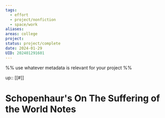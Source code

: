 ```yaml
---
tags:
  - effort
  - project/nonfiction
  - space/work
aliases: 
areas: college
project: 
status: project/complete
date: 2024-01-29
UID: 202401291601
---
```


%%
use whatever metadata is relevant for your project
%%

up:: [[#]]

# Schopenhaur's On The Suffering of the World Notes

